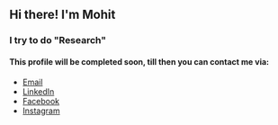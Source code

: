 ## Hi there! I'm Mohit
### I try to do "Research" 

#### This profile will be completed soon, till then you can contact me via:
- [Email](mohit.chandra@research.iiit.ac.in)
- [LinkedIn](https://www.linkedin.com/in/mohit-chandra-a05508a6/)
- [Facebook](https://www.messenger.com/t/mohitchandra3011)
- [Instagram](https://www.instagram.com/mohit_.30/)

<!--
**mohit3011/mohit3011** is a ✨ _special_ ✨ repository because its `README.md` (this file) appears on your GitHub profile.

Here are some ideas to get you started:

- 🔭 I’m currently working on ...
- 🌱 I’m currently learning ...
- 👯 I’m looking to collaborate on ...
- 🤔 I’m looking for help with ...
- 💬 Ask me about ...
- 📫 How to reach me: ...
- 😄 Pronouns: ...
- ⚡ Fun fact: ...
-->
